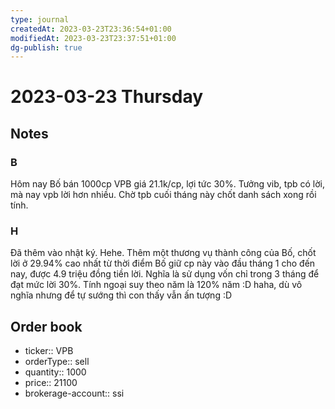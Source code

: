 ```yaml
---
type: journal
createdAt: 2023-03-23T23:36:54+01:00
modifiedAt: 2023-03-23T23:37:51+01:00
dg-publish: true
---
```

# 2023-03-23 Thursday

## Notes

### B

Hôm nay Bố bán 1000cp VPB giá 21.1k/cp, lợi tức 30%. Tưởng vib, tpb có lời, mà nay vpb lời hơn nhiều. Chờ tpb cuối tháng này chốt danh sách xong rồi tính.

### H

Đã thêm vào nhật ký. Hehe. Thêm một thương vụ thành công của Bố, chốt lời ở 29.94% cao nhất từ thời điểm Bố giữ cp này vào đầu tháng 1 cho đến nay, được 4.9 triệu đồng tiền lời. Nghĩa là sử dụng vốn chỉ trong 3 tháng để đạt mức lời 30%. Tính ngoại suy theo năm là 120% năm :D haha, dù vô nghĩa nhưng để tự sướng thì con thấy vẫn ấn tượng :D

## Order book

- ticker:: VPB
- orderType:: sell
- quantity:: 1000
- price:: 21100
- brokerage-account:: ssi
